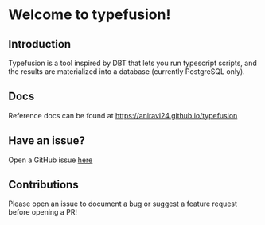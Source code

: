 # Welcome to typefusion!

<!-- TODO codecov badge -->

## Introduction

Typefusion is a tool inspired by DBT that lets you run typescript scripts, and the results are materialized into a database (currently PostgreSQL only).

## Docs

Reference docs can be found at https://aniravi24.github.io/typefusion

## Have an issue?

Open a GitHub issue [here](https://github.com/aniravi24/typefusion/issues/new)

## Contributions

Please open an issue to document a bug or suggest a feature request before opening a PR!
